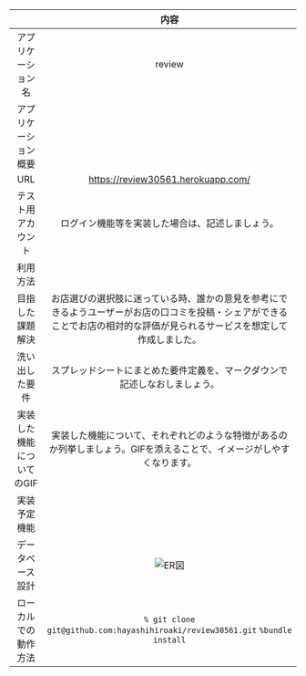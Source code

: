 |  |内容 | 
|:-----------:|:------------:|
| アプリケーション名      | review   |
| アプリケーション概要 ||
| URL |https://review30561.herokuapp.com/|
| テスト用アカウント  | ログイン機能等を実装した場合は、記述しましょう。  |
| 利用方法   |            |
| 目指した課題解決   | お店選びの選択肢に迷っている時、誰かの意見を参考にできるようユーザーがお店の口コミを投稿・シェアができることでお店の相対的な評価が見られるサービスを想定して作成しました。 |
| 洗い出した要件|スプレッドシートにまとめた要件定義を、マークダウンで記述しなおしましょう。|
| 実装した機能についてのGIF|実装した機能について、それぞれどのような特徴があるのか列挙しましょう。GIFを添えることで、イメージがしやすくなります。|
| 実装予定機能||
| データベース設計|	![ER図](https://gyazo.com/04aa6cabf7a86c906c746856f7fd0c54.png)|
| ローカルでの動作方法|`% git clone git@github.com:hayashihiroaki/review30561.git`  `%bundle install`|